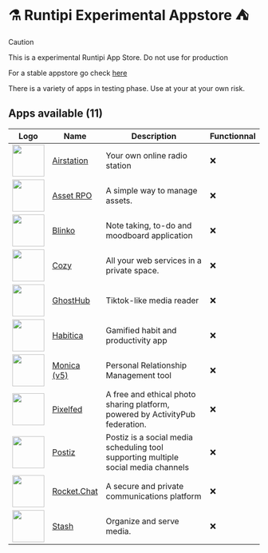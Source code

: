 # ⚗ Runtipi Experimental Appstore ⛺️

> [!CAUTION]  
> This is a experimental Runtipi App Store.
> Do not use for production

For a stable appstore go check [here](https://github.com/Lancelot-Enguerrand/Runtipi-Appstore)

There is a variety of apps in testing phase.
Use at your at your own risk.

## Apps available (11)

| Logo                                                                 | Name                                                     | Description                                                                        | Functionnal |
| -------------------------------------------------------------------- | -------------------------------------------------------- | ---------------------------------------------------------------------------------- | ----------- |
| <img src="apps/airstation/metadata/logo.jpg" width="64" height="64"> | [Airstation](https://github.com/cheatsnake/airstation)   | Your own online radio station                                                      | ❌          |
| <img src="apps/asset-rpo/metadata/logo.jpg" width="64" height="64">  | [Asset RPO](https://github.com/Red-Panda-One/asset)      | A simple way to manage assets.                                                     | ❌          |
| <img src="apps/blinko/metadata/logo.jpg" width="64" height="64">     | [Blinko](https://github.com/blinko-space/blinko)         | Note taking, to-do and moodboard application                                       | ❌          |
| <img src="apps/cozy/metadata/logo.jpg" width="64" height="64">       | [Cozy](https://github.com/cozy/cozy-stack)               | All your web services in a private space.                                          | ❌          |
| <img src="apps/ghosthub/metadata/logo.jpg" width="64" height="64">   | [GhostHub](https://github.com/BleedingXiko/GhostHub)     | Tiktok-like media reader                                                           | ❌          |
| <img src="apps/habitica/metadata/logo.jpg" width="64" height="64">   | [Habitica](https://github.com/awinterstein/habitica)     | Gamified habit and productivity app                                                | ❌          |
| <img src="apps/monica-5/metadata/logo.jpg" width="64" height="64">   | [Monica (v5)](https://github.com/monicahq/monica)        | Personal Relationship Management tool                                              | ❌          |
| <img src="apps/pixelfed/metadata/logo.jpg" width="64" height="64">   | [Pixelfed](https://github.com/pixelfed/pixelfeda)        | A free and ethical photo sharing platform, powered by ActivityPub federation.      | ❌          |
| <img src="apps/postiz/metadata/logo.jpg" width="64" height="64">     | [Postiz](https://github.com/gitroomhq/postiz-app/)       | Postiz is a social media scheduling tool supporting multiple social media channels | ❌          |
| <img src="apps/rocketchat/metadata/logo.jpg" width="64" height="64"> | [Rocket.Chat](https://github.com/RocketChat/Rocket.Chat) | A secure and private communications platform                                       | ❌          |
| <img src="apps/stash/metadata/logo.jpg" width="64" height="64">      | [Stash](https://github.com/stashapp/stash)               | Organize and serve media.                                                          | ❌          |
